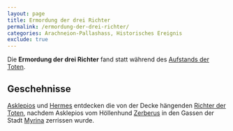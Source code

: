 ```yaml
---
layout: page
title: Ermordung der drei Richter
permalink: /ermordung-der-drei-richter/
categories: Arachneion-Pallashass, Historisches Ereignis
exclude: true
---
```


Die **Ermordung der drei Richter** fand statt während des [Aufstands der Toten](/aufstand-der-toten/).

## Geschehnisse

[Asklepios](/asklepios/) und [Hermes](/hermes/) entdecken die von der Decke hängenden [Richter der Toten](/richter-der-toten/), nachdem Asklepios vom Höllenhund [Zerberus](/zerberus/) in den Gassen der Stadt [Myrina](/myrina/) zerrissen wurde.
